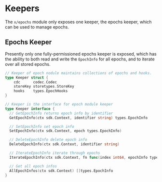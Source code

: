 <!--
order: 4
-->

# Keepers

The `x/epochs` module only exposes one keeper, the epochs keeper, which can be used to manage epochs.

## Epochs Keeper

Presently only one fully-permissioned epochs keeper is exposed,
which has the ability to both read and write the `EpochInfo` for all epochs,
and to iterate over all stored epochs.

```go
// Keeper of epoch nodule maintains collections of epochs and hooks.
type Keeper struct {
	cdc      codec.Codec
	storeKey storetypes.StoreKey
	hooks    types.EpochHooks
}
```

```go
// Keeper is the interface for epoch module keeper
type Keeper interface {
  // GetEpochInfo returns epoch info by identifier
  GetEpochInfo(ctx sdk.Context, identifier string) types.EpochInfo

  // SetEpochInfo set epoch info
  SetEpochInfo(ctx sdk.Context, epoch types.EpochInfo)

  // DeleteEpochInfo delete epoch info
  DeleteEpochInfo(ctx sdk.Context, identifier string)

  // IterateEpochInfo iterate through epochs
  IterateEpochInfo(ctx sdk.Context, fn func(index int64, epochInfo types.EpochInfo) (stop bool))

  // Get all epoch infos
  AllEpochInfos(ctx sdk.Context) []types.EpochInfo
}
```
